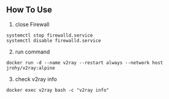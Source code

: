 ## How To Use
1. close Firewall
```
systemctl stop firewalld.service
systemctl disable firewalld.service
```
2. run command
```
docker run -d --name v2ray --restart always --network host jrohy/v2ray:alpine
```
3. check v2ray info
```
docker exec v2ray bash -c "v2ray info"
```